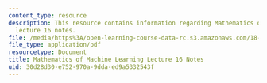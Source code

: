 ```yaml
---
content_type: resource
description: This resource contains information regarding Mathematics of machine learning
  lecture 16 notes.
file: /media/https%3A/open-learning-course-data-rc.s3.amazonaws.com/18-657-mathematics-of-machine-learning-fall-2015/30d28d30e752970a9ddaed9a5332543f_MIT18_657F15_L16.pdf
file_type: application/pdf
resourcetype: Document
title: Mathematics of Machine Learning Lecture 16 Notes
uid: 30d28d30-e752-970a-9dda-ed9a5332543f
---
```

